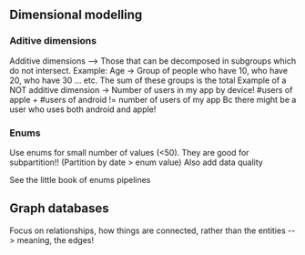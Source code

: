 ## Dimensional modelling

### Aditive dimensions
Additive dimensions --> Those that can be decomposed in subgroups which do not intersect. 
Example: Age -> Group of people who have 10, who have 20, who have 30 ... etc. The sum of these groups is the total
Example of a NOT additive dimension -> Number of users in my app by device! #users of apple + #users of android != number of users of my app
Bc there might be a user who uses both android and apple!

### Enums

Use enums for small number of values (<50). They are good for subpartition!! (Partition by date > enum value)
Also add data quality

See the little book of enums pipelines

## Graph databases

Focus on relationships, how things are connected, rather than the entities --> meaning, the edges!


